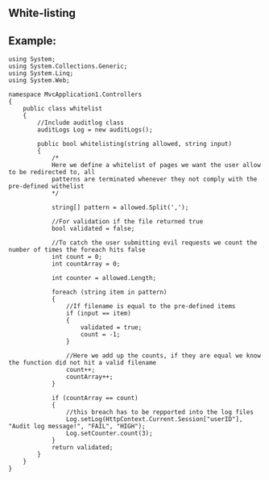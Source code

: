  White-listing
-------

## Example:
	

	using System;
	using System.Collections.Generic;
	using System.Linq;
	using System.Web;

	namespace MvcApplication1.Controllers
	{
		public class whitelist
		{
			//Include auditlog class
			auditLogs Log = new auditLogs();

			public bool whitelisting(string allowed, string input)
			{
				/*
				Here we define a whitelist of pages we want the user allow to be redirected to, all 
				patterns are terminated whenever they not comply with the pre-defined withelist
				*/

				string[] pattern = allowed.Split(',');

				//For validation if the file returned true
				bool validated = false;

				//To catch the user submitting evil requests we count the number of times the foreach hits false
				int count = 0;
				int countArray = 0;

				int counter = allowed.Length;

				foreach (string item in pattern)
				{
					//If filename is equal to the pre-defined items
					if (input == item)
					{
						validated = true;
						count = -1;
					}

					//Here we add up the counts, if they are equal we know the function did not hit a valid filename
					count++;
					countArray++;
				}
			
				if (countArray == count)
				{
					//this breach has to be repported into the log files
					Log.setLog(HttpContext.Current.Session["userID"], "Audit log message!", "FAIL", "HIGH");
					Log.setCounter.count(3);
				}
				return validated;
			}
		}
	}